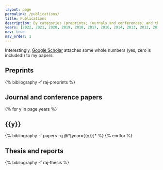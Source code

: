 ```yaml
---
layout: page
permalink: /publications/
title: Publications
description: By categories (preprints; journals and conferences; and thesis and reports) in reversed chronological order. I use [J] and [C] in front of the identification tab to distinguish between conference and journal papers.
years: [2022, 2021, 2020, 2019, 2018, 2017, 2016, 2014, 2013, 2012, 2011]
nav: true
nav_order: 1
---
```

Interestingly, [Google Scholar](https://scholar.google.com/citations?hl=en&user=GH4f3-sAAAAJ&view_op=list_works&sortby=pubdate) attaches some whole numbers (yes, zero is included!) to my papers.  

<!-- _pages/publications.md -->
## Preprints

<div class="publications">

{% bibliography -f raj-preprints %}

</div>

## Journal and conference papers

<div class="publications">

{% for y in page.years %}
  <h2 class="year">{{y}}</h2>
  {% bibliography -f papers -q @*[year={{y}}]* %}
{% endfor %}


</div>

## Thesis and reports

<div class="publications">

{% bibliography -f raj-thesis %}

</div>
